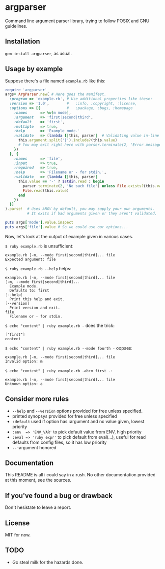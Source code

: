# argparser
Command line argument parser library, trying to follow POSIX and GNU guidelines.

## Installation
`gem install argparser`, as usual.

## Usage by example
Suppose there's a file named `example.rb` like this:
````ruby
require 'argparser'
args= ArgParser.new( # Here goes the manifest.
  :program => 'example.rb', # Use additional properties like these:
  :version => '1.0',        #   :info, :copyright, :license,
  :options => [{            #   :package, :bugs, :homepage
    :names      => %w[m mode],
    :argument   => 'first|second|third',
    :default    => 'first',
    :multiple   => true,
    :help       => 'Example mode.'
    :validate   => (lambda {|this, parser|  # Validating value in-line
      this.argument.split('|').include?(this.value)
      # You may exit right here with parser.terminate(2, 'Error message')
    })
  }, {
    :names      => 'file',
    :input      => true,
    :required   => true,
    :help       => 'Filename or - for stdin.',
    :validate   => (lambda {|this, parser|
      this.value == '-' ? $stdin.read : begin
        parser.terminate(2, 'No such file') unless File.exists?(this.value)
        File.read(this.value)
      end
    })
  }]
).parse!  # Uses ARGV by default, you may supply your own arguments.
          # It exits if bad arguments given or they aren't validated.

puts args['mode'].value.inspect
puts args['file'].value # So we could use our options...
````

Now, let's look at the output of example given in various cases.

`$ ruby example.rb` is unsufficient:
````
example.rb [-m, --mode first|second|third]... file
Expected argument: file
````

`$ ruby example.rb --help` helps:
````
example.rb [-m, --mode first|second|third]... file
[-m, --mode first|second|third]...
  Example mode.
  Defaults to: first
[--help]
  Print this help and exit.
[--version]
  Print version and exit.
file
  Filename or - for stdin.
````

`$ echo "content" | ruby example.rb -` does the trick:
````
["first"]
content
````

`$ echo "content" | ruby example.rb --mode fourth -` oopses:
````
example.rb [-m, --mode first|second|third]... file
Invalid option: m
````

`$ echo "content" | ruby example.rb -abcm first -`:
````
example.rb [-m, --mode first|second|third]... file
Unknown option: a
````

## Consider more rules
* `--help` and `--version` options provided for free unless specified.
* printed synopsys provided for free unless specified
* `:default` used if option has :argument and no value given, lowest priority
* `:env  => 'ENV_VAR'` to pick default value from ENV, high priority
* `:eval => 'ruby expr'` to pick default from eval(...), useful for read defaults from config files, so it has low priority
* `--`-argument honored

## Documentation
This README is all i could say in a rush. No other documentation provided at this moment, see the sources.

## If you've found a bug or drawback
Don't hesistate to leave a report.

## License
MIT for now.

## TODO
* Go steal milk for the hazards done.
